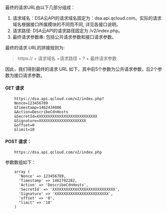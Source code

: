 最终的请求URL由以下几部分组成：

1) 请求域名：DSA云API的请求域名固定为：dsa.api.qcloud.com。实际的请求域名根据接口所属模块的不同而不同, 详见各接口说明。  
2) 请求路径: DSA云API的请求路径固定为 /v2/index.php。  
3) 最终请求参数串: 包括公共请求参数和接口请求参数。

最终的请求 URL的拼接规则为:

> https:// + 请求域名 +请求路径 + ? + 最终请求参数

因此，我们得到最终的请求 URL 如下，其中前5个参数为公共请求参数，后2个参数为接口请求参数。

#### GET 请求  
```
    https://dsa.api.qcloud.com/v2/index.php?
    Nonce=123456789
    &Timestamp=1462434006
    &Action=DescribeCdnHosts
    &SecretId=XXXXXXXXXXXXXXXXXXXXXXXXXXX
    &Signature=XXXXXXXXXXXXXXXXXXXXX
    &offset=0
    &limit=10
```
#### POST 请求：  
```
    https://dsa.api.qcloud.com/v2/index.php
```
参数数组如下：
```
	array (
	  'Nonce' => 123456789,
	  'Timestamp' => 1462782282,
	  'Action' => 'DescribeCdnHosts',
	  'SecretId' => 'XXXXXXXXXXXXXXXXXXXXXXXXXXXX',
	  'Signature' => 'XXXXXXXXXXXXXXXXXXXXXXXX',
	  'offset' => '0',
	  "limit" => '10'
	)
```